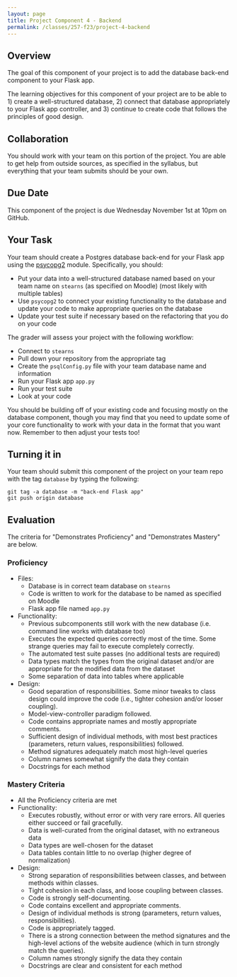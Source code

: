 ```yaml
---
layout: page
title: Project Component 4 - Backend
permalink: /classes/257-f23/project-4-backend
---
```


## Overview

The goal of this component of your project is to add the database back-end component to your Flask app.

The learning objectives for this component of your project are to be able to 1) create a well-structured database, 2) connect that database appropriately to your Flask app controller, and 3) continue to create code that follows the principles of good design.

## Collaboration

You should work with your team on this portion of the project.
You are able to get help from outside sources, as specified in the syllabus, but everything that your team submits should be your own.

## Due Date

This component of the project is due Wednesday November 1st at 10pm on GitHub.

## Your Task

Your team should create a Postgres database back-end for your Flask app using the [psycopg2](https://www.psycopg.org/docs/index.html) module. Specifically, you should:
* Put your data into a well-structured database named based on your team name on `stearns` (as specified on Moodle) (most likely with multiple tables)
* Use `psycopg2` to connect your existing functionality to the database and update your code to make appropriate queries on the database
* Update your test suite if necessary based on the refactoring that you do on your code

The grader will assess your project with the following workflow:
* Connect to `stearns`
* Pull down your repository from the appropriate tag
* Create the `psqlConfig.py` file with your team database name and information
* Run your Flask app `app.py`
* Run your test suite
* Look at your code

You should be building off of your existing code and focusing mostly on the database component, though you may find that you need to update some of your core functionality to work with your data in the format that you want now. Remember to then adjust your tests too!

## Turning it in

Your team should submit this component of the project on your team repo with the tag `database` by typing the following:

```
git tag -a database -m "back-end Flask app"
git push origin database
```

## Evaluation

The criteria for "Demonstrates Proficiency" and "Demonstrates Mastery" are below.

### Proficiency
* Files:
  * Database is in correct team database on `stearns`
  * Code is written to work for the database to be named as specified on Moodle
  * Flask app file named `app.py`
* Functionality:
  * Previous subcomponents still work with the new database (i.e. command line works with database too)
  * Executes the expected queries correctly most of the time. Some strange queries may fail to execute completely correctly.
  * The automated test suite passes (no additional tests are required)
  * Data types match the types from the original dataset and/or are appropriate for the modified data from the dataset
  * Some separation of data into tables where applicable
* Design:
  * Good separation of responsibilities. Some minor tweaks to class design could improve the code (i.e., tighter cohesion and/or looser coupling). 
  * Model-view-controller paradigm followed.
  * Code contains appropriate names and mostly appropriate comments. 
  * Sufficient design of individual methods, with most best practices (parameters, return values, responsibilities) followed.
  * Method signatures adequately match most high-level queries
  * Column names somewhat signify the data they contain
  * Docstrings for each method
  

### Mastery Criteria
* All the Proficiency criteria are met
* Functionality:
  * Executes robustly, without error or with very rare errors. All queries either succeed or fail gracefully.
  * Data is well-curated from the original dataset, with no extraneous data
  * Data types are well-chosen for the dataset
  * Data tables contain little to no overlap (higher degree of normalization)
* Design:
   * Strong separation of responsibilities between classes, and between methods within classes. 
   * Tight cohesion in each class, and loose coupling between classes. 
   * Code is strongly self-documenting. 
   * Code contains excellent and appropriate comments. 
   * Design of individual methods is strong (parameters, return values, responsibilities). 
   * Code is appropriately tagged. 
   * There is a strong connection between the method signatures and the high-level actions of the website audience (which in turn strongly match the queries).
   * Column names strongly signify the data they contain
   * Docstrings are clear and consistent for each method
